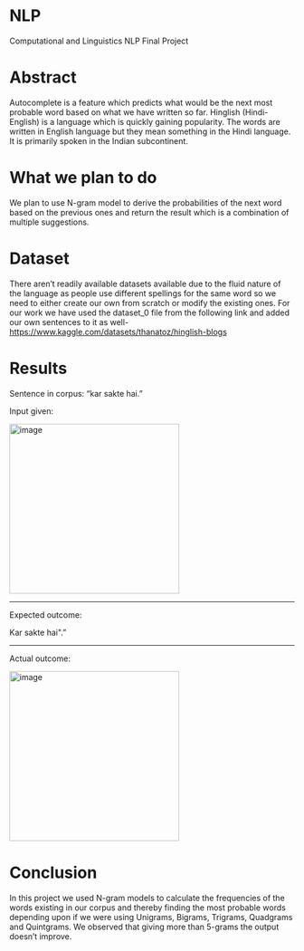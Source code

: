 # NLP
Computational and Linguistics NLP Final Project

# Abstract
Autocomplete is a feature which predicts what would be the next most probable word based on what we have written so far. Hinglish (Hindi-English) is a language which is quickly gaining popularity. The words are written in English language but they mean something in the Hindi language. It is primarily spoken in the Indian subcontinent.

# What we plan to do
We plan to use N-gram model to derive the probabilities of the next word based on the previous ones and return the result which is a combination of multiple suggestions.

# Dataset
There aren’t readily available datasets available due to the fluid nature of the language as people use different spellings for the same word so we need to either create our own from scratch or modify the existing ones. For our work we have used the dataset_0 file from the following link and added our own sentences to it as well-
https://www.kaggle.com/datasets/thanatoz/hinglish-blogs

# Results
Sentence in corpus: “kar sakte hai.”

Input given: 

<img width="300" alt="image" src="https://github.com/user-attachments/assets/be788d27-89fe-450e-857f-deb5a8169a3a">

---
Expected outcome:

Kar sakte hai".”

--- 
Actual outcome: 

<img width="300" alt="image" src="https://github.com/user-attachments/assets/02d662d9-3413-4c9d-8013-d06d46c8d1ba">

# Conclusion
In this project we used N-gram models to calculate the frequencies of the words existing in our corpus and thereby finding the most probable words depending upon if we were using Unigrams, Bigrams, Trigrams, Quadgrams and Quintgrams. 
We observed that giving more than 5-grams the output doesn’t improve.
